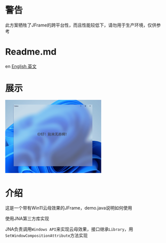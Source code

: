 # 警告
此方案牺牲了JFrame的跨平台性，而且性能较低下，请勿用于生产环境，仅供参考

# Readme.md
en [English 英文](README.en.md)

# 展示
<img src="./Pictures/demo.png" alt="image-20241217173028697" style="zoom: 30%;" />

# 介绍
这是一个带有Win11云母效果的JFrame，demo.java说明如何使用

使用JNA第三方库实现

JNA负责调用`Windows API`来实现云母效果，接口继承`Library`，用`SetWindowCompositionAttribute`方法实现
